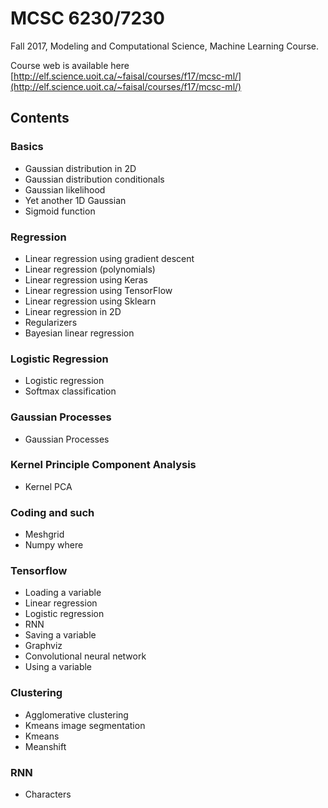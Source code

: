# MCSC 6230/7230

Fall 2017, Modeling and Computational Science, Machine Learning Course.

Course web is available here [http://elf.science.uoit.ca/~faisal/courses/f17/mcsc-ml/](http://elf.science.uoit.ca/~faisal/courses/f17/mcsc-ml/)

## Contents

### Basics

- Gaussian distribution in 2D
- Gaussian distribution conditionals
- Gaussian likelihood
- Yet another 1D Gaussian
- Sigmoid function

### Regression

- Linear regression using gradient descent
- Linear regression (polynomials)
- Linear regression using Keras
- Linear regression using TensorFlow
- Linear regression using Sklearn
- Linear regression in 2D
- Regularizers
- Bayesian linear regression

### Logistic Regression

- Logistic regression
- Softmax classification

### Gaussian Processes

- Gaussian Processes

### Kernel Principle Component Analysis

- Kernel PCA

### Coding and such

- Meshgrid
- Numpy where

### Tensorflow

- Loading a variable
- Linear regression
- Logistic regression
- RNN
- Saving a variable
- Graphviz
- Convolutional neural network
- Using a variable

### Clustering

- Agglomerative clustering
- Kmeans image segmentation
- Kmeans
- Meanshift

### RNN

- Characters
